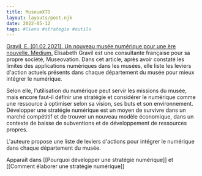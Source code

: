 ```yaml
---
title: MuseumXTD
layout: layouts/post.njk
date: 2022-05-12
tags: #liens #strategie #outils
---
```


[Gravil, E. (01.02.2021). Un nouveau musée numérique pour une ère nouvelle. Medium.](https://elisagravil.medium.com/un-nouveau-mus%C3%A9e-num%C3%A9rique-pour-une-%C3%A8re-nouvelle-8fedf8ff7c1a)
Elisabeth Gravil est une consultante française pour sa propre société, Museovation. Dans cet article, après avoir constaté les limites des applications numériques dans les musées, elle liste les leviers d'action actuels présents dans chaque département du musée pour mieux intégrer le numérique. 

Selon elle, l'utilisation du numérique peut servir les missions du musée, mais encore faut-il définir une stratégie et considérer le numérique comme une ressource à optimiser selon sa vision, ses buts et son environnement. Développer une stratégie numérique est un moyen de survivre dans un marché compétitif et de trouver un nouveau modèle économique, dans un contexte de baisse de subventions et de développement de ressources propres. 

L'auteure propose une liste de leviers d'actions pour intégrer le numérique dans chaque département du musée. 

Apparaît dans [[Pourquoi développer une stratégie numérique]] et [[Comment élaborer une stratégie numérique]]